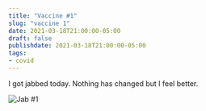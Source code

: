 ```yaml
---
title: "Vaccine #1"
slug: "vaccine 1"
date: 2021-03-18T21:00:00-05:00
draft: false
publishdate: 2021-03-18T21:00:00-05:00
tags:
- covid
---
```


I got jabbed today. Nothing has changed but I feel better.

![Jab #1](/img/jab.jpg)